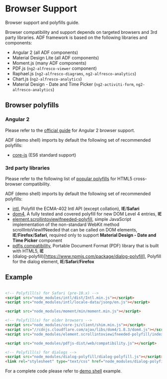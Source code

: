 # Browser Support
Browser support and polyfills guide.

Browser compatibility and support depends on targeted browsers and 3rd party libraries. ADF framework is based on the following libraries and components:

- Angular 2 (all ADF components)
- Material Design Lite (all ADF components)
- Moment.js (many ADF components)
- PDF.js (`ng2-alfresco-viewer` component)
- Raphael.js (`ng2-alfresco-diagrams`, `ng2-alfresco-analytics`)
- Chart.js (`ng2-alfresco-analytics`)
- Material Design - Date and Time Picker (`ng2-activiti-form`, `ng2-alfresco-analytics`)

## Browser polyfills 

### Angular 2
Please refer to the [official guide](https://angular.io/docs/ts/latest/guide/browser-support.html) for Angular 2 browser support. 

ADF (demo shell) imports by default the following set of recommended polyfills:

- [core-js](https://www.npmjs.com/package/core-js) (ES6 standard support)

### 3rd party libraries
Please refer to the following list of [popular polyfills](https://github.com/Modernizr/Modernizr/wiki/HTML5-Cross-Browser-Polyfills) for HTML5 cross-browser compatibility.

ADF (demo shell) imports by default the following set of recommended polyfills:

- [intl](https://www.npmjs.com/package/intl), Polyfill the ECMA-402 Intl API (except collation), **IE**/**Safari**
- [dom4](https://github.com/WebReflection/dom4), A fully tested and covered polyfill for new DOM Level 4 entries, **IE**
- [element.scrollintoviewifneeded-polyfill](https://www.npmjs.com/package/element.scrollintoviewifneeded-polyfill), simple JavaScript implementation of the non-standard WebKit method scrollIntoViewIfNeeded that can be called on DOM elements, **IE**/**Firefox**/**Safari**, required only to support **Material Design - Date and Time Picker** component
- [pdfjs compatibility](https://www.npmjs.com/package/pdfjs-dist), Portable Document Format (PDF) library that is built with HTML5, **IE**
- (dialog-polyfill)[https://www.npmjs.com/package/dialog-polyfill], Polyfill for the dialog element, **IE**/**Safari**/**Firefox**

## Example

```html

<!-- Polyfill(s) for Safari (pre-10.x) -->
<script src="node_modules/intl/dist/Intl.min.js"></script>
<script src="node_modules/intl/locale-data/jsonp/en.js"></script>

<script src="node_modules/moment/min/moment.min.js"></script>

<!-- Polyfill(s) for older browsers -->
<script src="node_modules/core-js/client/shim.min.js"></script>
<script src="//cdnjs.cloudflare.com/ajax/libs/dom4/1.8.3/dom4.js"></script>
<script src="node_modules/element.scrollintoviewifneeded-polyfill/index.js"></script>

<script src="node_modules/pdfjs-dist/web/compatibility.js"></script>

<!-- Polyfill(s) for dialogs -->
<script src="node_modules/dialog-polyfill/dialog-polyfill.js"></script>
<link rel="stylesheet" type="text/css" href="node_modules/dialog-polyfill/dialog-polyfill.css" />
```

For a complete code please refer to [demo shell](demo-shell-ng2/index.html) example.
